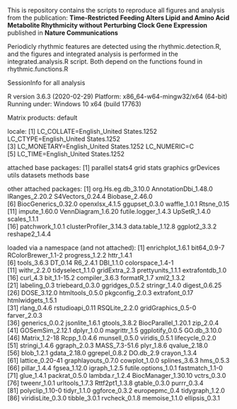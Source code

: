 This is repository contains the scripts to reproduce all figures and analysis from the publication:
<b>Time-Restricted Feeding Alters Lipid and Amino Acid Metabolite Rhythmicity without Perturbing Clock Gene Expression</b> published in
<b>Nature Communications</b>

Periodicly rhythmic features are detected using the rhythmic.detection.R, and the figures and integrated analysis is performed in the integrated.analysis.R script. Both depend on the functions found in rhythmic.functions.R

SessionInfo for all analysis

R version 3.6.3 (2020-02-29)
Platform: x86_64-w64-mingw32/x64 (64-bit)
Running under: Windows 10 x64 (build 17763)

Matrix products: default

locale:
[1] LC_COLLATE=English_United States.1252  LC_CTYPE=English_United States.1252   
[3] LC_MONETARY=English_United States.1252 LC_NUMERIC=C                          
[5] LC_TIME=English_United States.1252    

attached base packages:
 [1] parallel  stats4    grid      stats     graphics  grDevices utils     datasets  methods   base     

other attached packages:
 [1] org.Hs.eg.db_3.10.0    AnnotationDbi_1.48.0   IRanges_2.20.2         S4Vectors_0.24.4       Biobase_2.46.0        
 [6] BiocGenerics_0.32.0    openxlsx_4.1.5         ggupset_0.3.0          waffle_1.0.1           Rtsne_0.15            
[11] impute_1.60.0          VennDiagram_1.6.20     futile.logger_1.4.3    UpSetR_1.4.0           scales_1.1.1          
[16] patchwork_1.0.1        clusterProfiler_3.14.3 data.table_1.12.8      ggplot2_3.3.2          reshape2_1.4.4        

loaded via a namespace (and not attached):
 [1] enrichplot_1.6.1     bit64_0.9-7          RColorBrewer_1.1-2   progress_1.2.2       httr_1.4.1          
 [6] tools_3.6.3          DT_0.14              R6_2.4.1             DBI_1.1.0            colorspace_1.4-1    
[11] withr_2.2.0          tidyselect_1.1.0     gridExtra_2.3        prettyunits_1.1.1    extrafontdb_1.0     
[16] curl_4.3             bit_1.1-15.2         compiler_3.6.3       formatR_1.7          xml2_1.3.2          
[21] labeling_0.3         triebeard_0.3.0      ggridges_0.5.2       stringr_1.4.0        digest_0.6.25       
[26] DOSE_3.12.0          htmltools_0.5.0      pkgconfig_2.0.3      extrafont_0.17       htmlwidgets_1.5.1   
[31] rlang_0.4.6          rstudioapi_0.11      RSQLite_2.2.0        gridGraphics_0.5-0   farver_2.0.3        
[36] generics_0.0.2       jsonlite_1.6.1       gtools_3.8.2         BiocParallel_1.20.1  zip_2.0.4           
[41] GOSemSim_2.12.1      dplyr_1.0.0          magrittr_1.5         ggplotify_0.0.5      GO.db_3.10.0        
[46] Matrix_1.2-18        Rcpp_1.0.4.6         munsell_0.5.0        viridis_0.5.1        lifecycle_0.2.0     
[51] stringi_1.4.6        ggraph_2.0.3         MASS_7.3-51.6        plyr_1.8.6           qvalue_2.18.0       
[56] blob_1.2.1           gdata_2.18.0         ggrepel_0.8.2        DO.db_2.9            crayon_1.3.4        
[61] lattice_0.20-41      graphlayouts_0.7.0   cowplot_1.0.0        splines_3.6.3        hms_0.5.3           
[66] pillar_1.4.4         fgsea_1.12.0         igraph_1.2.5         futile.options_1.0.1 fastmatch_1.1-0     
[71] glue_1.4.1           packrat_0.5.0        lambda.r_1.2.4       BiocManager_1.30.10  vctrs_0.3.0         
[76] tweenr_1.0.1         urltools_1.7.3       Rttf2pt1_1.3.8       gtable_0.3.0         purrr_0.3.4         
[81] polyclip_1.10-0      tidyr_1.1.0          ggforce_0.3.2        europepmc_0.4        tidygraph_1.2.0     
[86] viridisLite_0.3.0    tibble_3.0.1         rvcheck_0.1.8        memoise_1.1.0        ellipsis_0.3.1 
